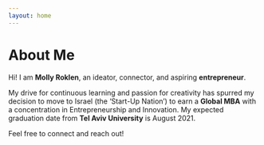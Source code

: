 ```yaml
---
layout: home
---
```

# About Me

Hi! I am **Molly Roklen**, an ideator, connector, and aspiring **entrepreneur**.

My drive for continuous learning and passion for creativity
has spurred my decision to move to Israel (the ‘Start-Up Nation’)
to earn a **Global MBA** with a concentration in Entrepreneurship and
Innovation. My expected graduation date from **Tel Aviv University** is August 2021.

Feel free to connect and reach out! 